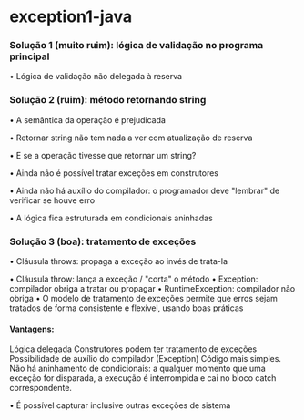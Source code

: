 # exception1-java

### Solução 1 (muito ruim): lógica de validação no programa principal
• Lógica de validação não delegada à reserva
### Solução 2 (ruim): método retornando string
• A semântica da operação é prejudicada

• Retornar string não tem nada a ver com atualização de reserva

• E se a operação tivesse que retornar um string?

• Ainda não é possível tratar exceções em construtores

• Ainda não há auxílio do compilador: o programador deve "lembrar" de verificar se houve
erro

• A lógica fica estruturada em condicionais aninhadas

### Solução 3 (boa): tratamento de exceções

• Cláusula throws: propaga a exceção ao invés de trata-la

• Cláusula throw: lança a exceção / "corta" o método
• Exception: compilador obriga a tratar ou propagar
• RuntimeException: compilador não obriga
• O modelo de tratamento de exceções permite que erros sejam tratados de forma consistente e flexível, usando boas práticas
#### Vantagens:
Lógica delegada
Construtores podem ter tratamento de exceções
Possibilidade de auxílio do compilador (Exception)
Código mais simples. Não há aninhamento de condicionais: a qualquer momento que uma exceção for
disparada, a execução é interrompida e cai no bloco catch correspondente.

• É possível capturar inclusive outras exceções de sistema
